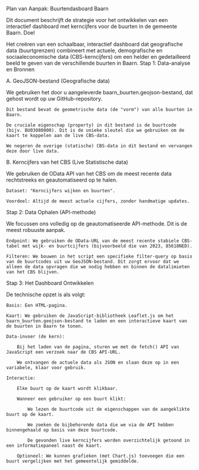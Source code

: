 Plan van Aanpak: Buurtendasboard Baarn

Dit document beschrijft de strategie voor het ontwikkelen van een interactief dashboard met kerncijfers voor de buurten in de gemeente Baarn.
Doel

Het creëren van een schaalbaar, interactief dashboard dat geografische data (buurtgrenzen) combineert met actuele, demografische en sociaaleconomische data (CBS-kerncijfers) om een helder en gedetailleerd beeld te geven van de verschillende buurten in Baarn.
Stap 1: Data-analyse en Bronnen

A. GeoJSON-bestand (Geografische data)

We gebruiken het door u aangeleverde baarn_buurten.geojson-bestand, dat gehost wordt op uw GitHub-repository.

    Dit bestand bevat de geometrische data (de "vorm") van alle buurten in Baarn.

    De cruciale eigenschap (property) in dit bestand is de buurtcode (bijv. BU03080000). Dit is de unieke sleutel die we gebruiken om de kaart te koppelen aan de live CBS-data.

    We negeren de overige (statische) CBS-data in dit bestand en vervangen deze door live data.

B. Kerncijfers van het CBS (Live Statistische data)

We gebruiken de OData API van het CBS om de meest recente data rechtstreeks en geautomatiseerd op te halen.

    Dataset: "Kerncijfers wijken en buurten".

    Voordeel: Altijd de meest actuele cijfers, zonder handmatige updates.

Stap 2: Data Ophalen (API-methode)

We focussen ons volledig op de geautomatiseerde API-methode. Dit is de meest robuuste aanpak.

    Endpoint: We gebruiken de OData-URL van de meest recente stabiele CBS-tabel met wijk- en buurtcijfers (bijvoorbeeld die van 2023, 85618NED).

    Filteren: We bouwen in het script een specifieke filter-query op basis van de buurtcodes uit uw GeoJSON-bestand. Dit zorgt ervoor dat we alleen de data opvragen die we nodig hebben en binnen de datalimieten van het CBS blijven.

Stap 3: Het Dashboard Ontwikkelen

De technische opzet is als volgt:

    Basis: Een HTML-pagina.

    Kaart: We gebruiken de JavaScript-bibliotheek Leaflet.js om het baarn_buurten.geojson-bestand te laden en een interactieve kaart van de buurten in Baarn te tonen.

    Data-invoer (de kern):

        Bij het laden van de pagina, sturen we met de fetch() API van JavaScript een verzoek naar de CBS API-URL.

        We ontvangen de actuele data als JSON en slaan deze op in een variabele, klaar voor gebruik.

    Interactie:

        Elke buurt op de kaart wordt klikbaar.

        Wanneer een gebruiker op een buurt klikt:

            We lezen de buurtcode uit de eigenschappen van de aangeklikte buurt op de kaart.

            We zoeken de bijbehorende data die we via de API hebben binnengehaald op basis van deze buurtcode.

            De gevonden live kerncijfers worden overzichtelijk getoond in een informatiepaneel naast de kaart.

        Optioneel: We kunnen grafieken (met Chart.js) toevoegen die een buurt vergelijken met het gemeentelijk gemiddelde.
